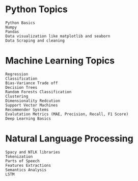 # Python Topics
```
Python Basics
Numpy
Pandas
Data visualization like matplotlib and seaborn
Data Scraping and cleaning

```

# Machine Learning Topics
```
Regression
Classification
Bias-Variance Trade off
Decision Trees
Random Forests Classification
Clustering
Dimensionality Redcution
Support Vector Machines
Recommender Systems
Evalutation Metrics (MAE, Precision, Recall, F1 Score)
Deep Learning Basics
```

# Natural Language Processing
```
Spacy and NTLK libraries
Tokenization
Parts of Speech
Features Extractions
Semantics Analysis
LSTM
```

